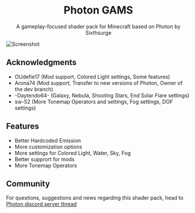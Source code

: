 <br><br>

<h1 align = "center">Photon GAMS</h1>

<p align = "center">A gameplay-focused shader pack for Minecraft based on Photon by Sixthsurge</p>

![Screenshot](docs/images/a.png)

## Acknowledgments

* OUdefie17 (Mod support, Colored Light settings, Some features)
* Arona74  (Mod support, Transfer to new versions of Photon, Owner of the dev branch)
* -Daytendo64- (Galaxy, Nebula, Shooting Stars, End Solar Flare settings)
* sw-52 (More Tonemap Operators and settings, Fog settings, DOF settings)

## Features

* Better Hardcoded Emission
* More customization options
* More settings for Colored Light, Water, Sky, Fog
* Better supprort for mods
* More Tonemap Operators

## Community

For questions, suggestions and news regarding this shader pack, head to [Photon discord server thread](https://discord.com/channels/1007736612488220724/1288402151097499698)
